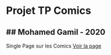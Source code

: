 # Projet TP Comics
## Mohamed Gamil - 2020
---
Single Page sur les Comics
[Voir la page](https://mohamedgamil92.github.io/TP_Comics/index.html)
